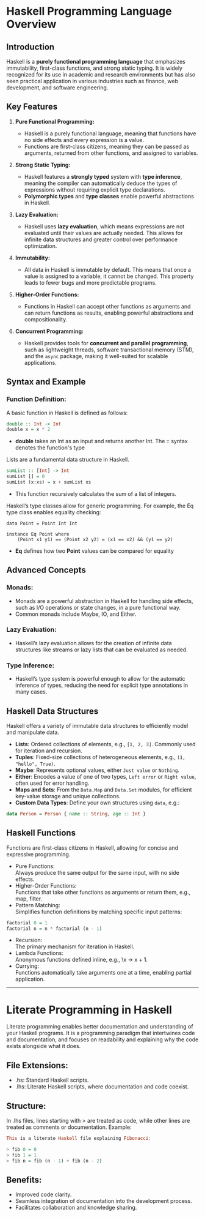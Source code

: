 # Haskell Programming Language Overview

## Introduction
Haskell is a **purely functional programming language** that emphasizes immutability, first-class functions, and strong static typing. It is widely recognized for its use in academic and research environments but has also seen practical application in various industries such as finance, web development, and software engineering.

## Key Features
1. **Pure Functional Programming:**
   - Haskell is a purely functional language, meaning that functions have no side effects and every expression is a value.
   - Functions are first-class citizens, meaning they can be passed as arguments, returned from other functions, and assigned to variables.

2. **Strong Static Typing:**
   - Haskell features a **strongly typed** system with **type inference**, meaning the compiler can automatically deduce the types of expressions without requiring explicit type declarations.
   - **Polymorphic types** and **type classes** enable powerful abstractions in Haskell.

3. **Lazy Evaluation:**
   - Haskell uses **lazy evaluation**, which means expressions are not evaluated until their values are actually needed. This allows for infinite data structures and greater control over performance optimization.

4. **Immutability:**
   - All data in Haskell is immutable by default. This means that once a value is assigned to a variable, it cannot be changed. This property leads to fewer bugs and more predictable programs.

5. **Higher-Order Functions:**
   - Functions in Haskell can accept other functions as arguments and can return functions as results, enabling powerful abstractions and compositionality.

6. **Concurrent Programming:**
   - Haskell provides tools for **concurrent and parallel programming**, such as lightweight threads, software transactional memory (STM), and the `async` package, making it well-suited for scalable applications.

## Syntax and Example
### Function Definition:
A basic function in Haskell is defined as follows:
```haskell
double :: Int -> Int
double x = x * 2
```
- **double** takes an Int as an input and returns another Int. The :: syntax denotes the function's type

Lists are a fundamental data structure in Haskell.
```haskell
sumList :: [Int] -> Int
sumList [] = 0
sumList (x:xs) = x + sumList xs
```
- This function recursively calculates the sum of a list of integers.

Haskell’s type classes allow for generic programming. For example, the Eq type class enables equality checking:
```
data Point = Point Int Int

instance Eq Point where
    (Point x1 y1) == (Point x2 y2) = (x1 == x2) && (y1 == y2)
```
- **Eq** defines how two **Point** values can be compared for equality

## Advanced Concepts
### Monads:
- Monads are a powerful abstraction in Haskell for handling side effects, such as I/O operations or state changes, in a pure functional way. <br>
- Common monads include Maybe, IO, and Either.

### Lazy Evaluation:
- Haskell’s lazy evaluation allows for the creation of infinite data structures like streams or lazy lists that can be evaluated as needed.

### Type Inference:
- Haskell’s type system is powerful enough to allow for the automatic inference of types, reducing the need for explicit type annotations in many cases.

## Haskell Data Structures
Haskell offers a variety of immutable data structures to efficiently model and manipulate data.

- **Lists**: Ordered collections of elements, e.g., `[1, 2, 3]`. Commonly used for iteration and recursion.
- **Tuples**: Fixed-size collections of heterogeneous elements, e.g., `(1, "hello", True)`.
- **Maybe**: Represents optional values, either `Just value` or `Nothing`.
- **Either**: Encodes a value of one of two types, `Left error` or `Right value`, often used for error handling.
- **Maps and Sets**: From the `Data.Map` and `Data.Set` modules, for efficient key-value storage and unique collections.
- **Custom Data Types**: Define your own structures using `data`, e.g.:
  
```haskell
data Person = Person { name :: String, age :: Int }
```
  
## Haskell Functions
Functions are first-class citizens in Haskell, allowing for concise and expressive programming.

- Pure Functions: <br>
Always produce the same output for the same input, with no side effects.
- Higher-Order Functions:<br>
Functions that take other functions as arguments or return them, e.g., map, filter.
- Pattern Matching: <br>
Simplifies function definitions by matching specific input patterns:

```haskell
factorial 0 = 1
factorial n = n * factorial (n - 1)
```

- Recursion: <br>
The primary mechanism for iteration in Haskell.
- Lambda Functions: <br>
Anonymous functions defined inline, e.g., \x -> x + 1.
- Currying: <br>
Functions automatically take arguments one at a time, enabling partial application.

---

# Literate Programming in Haskell
Literate programming enables better documentation and understanding of your Haskell programs. It is a programming paradigm that intertwines code and documentation, and focuses on readability and explaining why the code exists alongside what it does.

## File Extensions:
- .hs: Standard Haskell scripts.
- .lhs: Literate Haskell scripts, where documentation and code coexist.

## Structure:
In .lhs files, lines starting with > are treated as code, while other lines are treated as comments or documentation. Example:

```haskell
This is a literate Haskell file explaining Fibonacci:

> fib 0 = 0
> fib 1 = 1
> fib n = fib (n - 1) + fib (n - 2)
```

## Benefits:
- Improved code clarity.
- Seamless integration of documentation into the development process.
- Facilitates collaboration and knowledge sharing.

